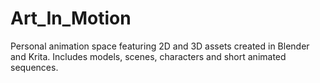 # Art_In_Motion
Personal animation space featuring 2D and 3D assets created in Blender and Krita. Includes models, scenes, characters and short animated sequences.
